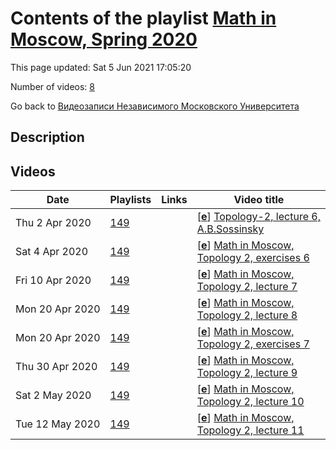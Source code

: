 # Contents of the playlist [Math in Moscow, Spring 2020](https://www.youtube.com/playlist?list=PLp9ABVh6_x4H_lOD31b__4h5ATH_tnCPr)

This page updated: Sat 5 Jun 2021 17:05:20

Number of videos: [8](#videos)

Go back to [Видеозаписи Независимого Московского Университета](../README.md)

## Description



## Videos

|Date|Playlists|Links|Video title|
|---|---|---|---|
| Thu&nbsp;2&nbsp;Apr&nbsp;2020 | [149](../playlists/149 "Math in Moscow, Spring 2020") |  | [[**e**](https://studio.youtube.com/video/f_ukcuYIZvc/edit "Edit")] [Topology-2, lecture 6, A.B.Sossinsky](https://www.youtube.com/watch?v=f_ukcuYIZvc&list=PLp9ABVh6_x4H_lOD31b__4h5ATH_tnCPr) |
| Sat&nbsp;4&nbsp;Apr&nbsp;2020 | [149](../playlists/149 "Math in Moscow, Spring 2020") |  | [[**e**](https://studio.youtube.com/video/nGOixmD12Yk/edit "Edit")] [Math in Moscow, Topology 2, exercises 6](https://www.youtube.com/watch?v=nGOixmD12Yk&list=PLp9ABVh6_x4H_lOD31b__4h5ATH_tnCPr) |
| Fri&nbsp;10&nbsp;Apr&nbsp;2020 | [149](../playlists/149 "Math in Moscow, Spring 2020") |  | [[**e**](https://studio.youtube.com/video/SrMQUOruAyE/edit "Edit")] [Math in Moscow, Topology 2, lecture 7](https://www.youtube.com/watch?v=SrMQUOruAyE&list=PLp9ABVh6_x4H_lOD31b__4h5ATH_tnCPr) |
| Mon&nbsp;20&nbsp;Apr&nbsp;2020 | [149](../playlists/149 "Math in Moscow, Spring 2020") |  | [[**e**](https://studio.youtube.com/video/iElALhHgP7E/edit "Edit")] [Math in Moscow, Topology 2, lecture 8](https://www.youtube.com/watch?v=iElALhHgP7E&list=PLp9ABVh6_x4H_lOD31b__4h5ATH_tnCPr) |
| Mon&nbsp;20&nbsp;Apr&nbsp;2020 | [149](../playlists/149 "Math in Moscow, Spring 2020") |  | [[**e**](https://studio.youtube.com/video/ZTZLJw-472A/edit "Edit")] [Math in Moscow, Topology 2, exercises 7](https://www.youtube.com/watch?v=ZTZLJw-472A&list=PLp9ABVh6_x4H_lOD31b__4h5ATH_tnCPr) |
| Thu&nbsp;30&nbsp;Apr&nbsp;2020 | [149](../playlists/149 "Math in Moscow, Spring 2020") |  | [[**e**](https://studio.youtube.com/video/zx-7zOsaZO4/edit "Edit")] [Math in Moscow, Topology 2, lecture 9](https://www.youtube.com/watch?v=zx-7zOsaZO4&list=PLp9ABVh6_x4H_lOD31b__4h5ATH_tnCPr) |
| Sat&nbsp;2&nbsp;May&nbsp;2020 | [149](../playlists/149 "Math in Moscow, Spring 2020") |  | [[**e**](https://studio.youtube.com/video/UOQAEzwSE3E/edit "Edit")] [Math in Moscow, Topology 2, lecture 10](https://www.youtube.com/watch?v=UOQAEzwSE3E&list=PLp9ABVh6_x4H_lOD31b__4h5ATH_tnCPr) |
| Tue&nbsp;12&nbsp;May&nbsp;2020 | [149](../playlists/149 "Math in Moscow, Spring 2020") |  | [[**e**](https://studio.youtube.com/video/2GwSB1IXhRk/edit "Edit")] [Math in Moscow, Topology 2, lecture 11](https://www.youtube.com/watch?v=2GwSB1IXhRk&list=PLp9ABVh6_x4H_lOD31b__4h5ATH_tnCPr) |
